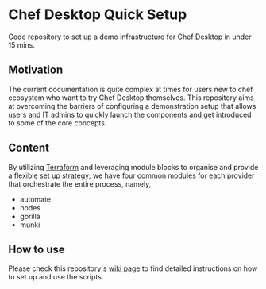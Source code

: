 # Chef Desktop Quick Setup

Code repository to set up a demo infrastructure for Chef Desktop in under 15 mins. 

## Motivation

The current documentation is quite complex at times for users new to chef ecosystem who want to try Chef Desktop themselves. This repository aims at overcoming the barriers of configuring a demonstration setup that allows users and IT admins to quickly launch the components and get introduced to some of the core concepts.

## Content

By utilizing [Terraform](https://www.terraform.io/) and leveraging module blocks to organise and provide a flexible set up strategy; we have four common modules for each provider that orchestrate the entire process, namely,
- automate
- nodes
- gorilla
- munki

## How to use

Please check this repository's [wiki page](https://github.com/chef/chef-desktop-quick-setup/wiki) to find detailed instructions on how to set up and use the scripts.

